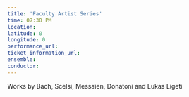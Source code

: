 ```yaml
---
title: 'Faculty Artist Series'
time: 07:30 PM
location: 
latitude: 0
longitude: 0
performance_url: 
ticket_information_url: 
ensemble: 
conductor: 
---
```

Works by Bach, Scelsi, Messaien, Donatoni and Lukas Ligeti